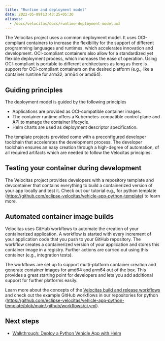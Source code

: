 ```yaml
---
title: "Runtime and deployment model"
date: 2022-05-09T13:43:25+05:30
aliases:
  - /docs/velocitas/docs/runtime-deployment-model.md
---
```


The Velocitas project uses a common deployment model. It uses OCI-compliant containers to increase the flexibility for the support of different programming languages and runtimes, which accelerates innovation and development. OCI-compliant containers also allow for a standardized yet flexible deployment process, which increases the ease of operation. Using OCI-compliant is portable to different architectures as long as there is support for OCI-compliant containers on the desired platform (e.g., like a container runtime for arm32, arm64 or amd64).

## Guiding principles

The deployment model is guided by the following principles

- Applications are provided as OCI-compatible container images.
- The container runtime offers a Kubernetes-compatible control plane and API to manage the container lifecycle.
- Helm charts are used as deployment descriptor specification.

The template projects provided come with a preconfigured developer toolchain that accelerates the development process. The developer toolchain ensures an easy creation through a high-degree of automation, of all required artifacts which are needed to follow the Velocitas principles.

## Testing your container during development

The Velocitas project provides developers with a repository template and devcontainer that contains everything to build a containerized version of your app locally and test it. Check out our tutorial e.g., for python template (https://github.com/eclipse-velocitas/vehicle-app-python-template) to learn more.

## Automated container image builds

Velocitas uses GitHub workflows to automate the creation of your containerized application. A workflow is started with every increment of your application code that you push to your GitHub repository. The workflow creates a containerized version of your application and stores this container image in a registry. Further actions are carried out using this container (e.g., integration tests).

The workflows are set up to support multi-platform container creation and generate container images for amd64 and arm64 out of the box. This provides a great starting point for developers and lets you add additional support for further platforms easily.

Learn more about the concepts of the [Velocitas build and release workflows](/docs/velocitas/docs/vehicle_app_releases.md) and check out the example GitHub workflows in our repositories for python (https://github.com/eclipse-velocitas/vehicle-app-python-template/blob/main/.github/workflows/ci.yml).

## Next steps

- [Walkthrough: Deploy a Python Vehicle App with Helm](/docs/getting-started/tutorials/tutorial_how_to_deploy_a_vehicle_app_with_helm/)
